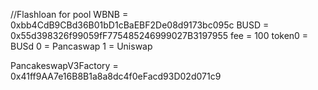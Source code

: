 //Flashloan for pool
WBNB = 0xbb4CdB9CBd36B01bD1cBaEBF2De08d9173bc095c
BUSD = 0x55d398326f99059fF775485246999027B3197955
fee = 100
token0 = BUSd
0 = Pancaswap
1 = Uniswap

PancakeswapV3Factory =  0x41ff9AA7e16B8B1a8a8dc4f0eFacd93D02d071c9
